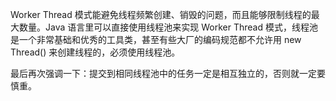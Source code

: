Worker Thread 模式能避免线程频繁创建、销毁的问题，而且能够限制线程的最大数量。Java 语言里可以直接使用线程池来实现 Worker Thread 模式，线程池是一个非常基础和优秀的工具类，甚至有些大厂的编码规范都不允许用 new Thread() 来创建线程的，必须使用线程池。

最后再次强调一下：提交到相同线程池中的任务一定是相互独立的，否则就一定要慎重。


